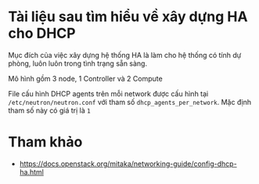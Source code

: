 # Tài liệu sau tìm hiểu về xây dựng HA cho DHCP

Mục đích của việc xây dựng hệ thống HA là làm cho hệ thống có tính dự phòng, luôn luôn trong tình trạng sẵn sàng.

Mô hình gồm 3 node, 1 Controller và 2 Compute

File cấu hình DHCP agents trên mỗi network được cấu hình tại `/etc/neutron/neutron.conf` với tham số `dhcp_agents_per_network`. Mặc định tham số này có giá trị là `1`

# Tham khảo
- https://docs.openstack.org/mitaka/networking-guide/config-dhcp-ha.html